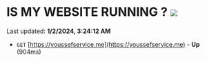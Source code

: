 # IS MY WEBSITE RUNNING ? [![](https://img.shields.io/static/v1?label=Sponsor&message=%E2%9D%A4&logo=GitHub&color=%23fe8e86)](https://github.com/sponsors/<username>)

Last updated: **1/2/2024, 3:24:12 AM**

- `GET` [https://youssefservice.me](https://youssefservice.me) - **Up** (904ms)
